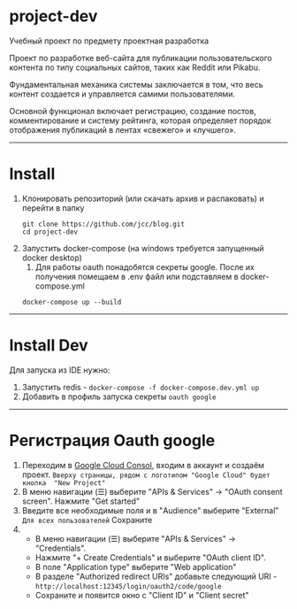 # project-dev
Учебный проект по предмету проектная разработка

Проект по разработке веб-сайта для публикации пользовательского контента по типу социальных сайтов, таких как Reddit или Pikabu.

Фундаментальная механика системы заключается в том, что весь контент создается и управляется самими пользователями.

Основной функционал включает регистрацию, создание постов, комментирование и систему рейтинга, которая определяет порядок отображения публикаций в лентах «свежего» и «лучшего».


---
# Install
1.  Клонировать репозиторий (или скачать архив и распаковать) и перейти в папку
    ```shell
    git clone https://github.com/jcc/blog.git
    cd project-dev
    ```
2.  Запустить docker-compose (на windows требуется запущенный docker desktop)
    1.  Для работы oauth понадобятся секреты google. После их получения помещаем в .env файл или подставляем в docker-compose.yml
    ```shell
    docker-compose up --build
    ```
---
# Install Dev
Для запуска из IDE нужно:
1.  Запустить redis - ```docker-compose -f docker-compose.dev.yml up```
2.  Добавить в профиль запуска секреты `oauth google`
---
# Регистрация Oauth google
1.  Переходим в [Google Cloud Consol](https://console.cloud.google.com/welcome), входим в аккаунт и создаём проект.
    `Вверху страницы, рядом с логотипом "Google Cloud" будет кнопка  "New Project"`
2.  В меню навигации (☰) выберите "APIs & Services" -> "OAuth consent screen".
    Нажмите "Get started"
3.  Введите все необходимые поля и в "Audience" выберите "External" `Для всех пользователей`
    Сохраните
4.  
    *  В меню навигации (☰) выберите "APIs & Services" -> "Credentials".
    *  Нажмите "+ Create Credentials" и выберите "OAuth client ID".
    *  В поле "Application type" выберите "Web application"
    *  В разделе "Authorized redirect URIs" добавьте следующий URI - ```http://localhost:12345/login/oauth2/code/google```
    *  Сохраните и появится окно с "Client ID" и "Client secret"